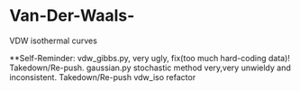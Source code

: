# Van-Der-Waals-
VDW isothermal curves

**Self-Reminder: vdw_gibbs.py, very ugly, fix(too much hard-coding data)! Takedown/Re-push. 
gaussian.py stochastic method very,very unwieldy and inconsistent. Takedown/Re-push
vdw_iso refactor
